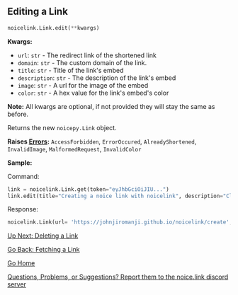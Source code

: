 ## Editing a Link

```py
noicelink.Link.edit(**kwargs)
```

**Kwargs:**
* `url`: `str` - The redirect link of the shortened link
* `domain`: `str` - The custom domain of the link. 
* `title`: `str` - Title of the link's embed
* `description`: `str` - The description of the link's embed
* `image`: `str` - A url for the image of the embed
* `color`: `str` - A hex value for the link's embed's color

**Note:** All kwargs are optional, if not provided they will stay the same as before. 

Returns the new `noicepy.Link` object. 

**Raises [Errors](https://johnjiromanji.github.io/noicelink/errors):** `AccessForbidden`, `ErrorOccured`, `AlreadyShortened`, `InvalidImage`, `MalformedRequest`, `InvalidColor`

**Sample:**

Command: 
```py
link = noicelink.Link.get(token="eyJhbGciOiJIU...") 
link.edit(title="Creating a noice link with noicelink", description="Click it!")
```
Response:
```py
noicelink.Link(url= 'https://johnjiromanji.github.io/noicelink/create', description= 'Click it!', image= 'https://cdn.discordapp.com/emojis/808327502249328691.gif', title= 'Creating a noice link with noicepy', slug= 'noicelink-docs-create', token= 'eyJhbGciOiJIU...', developer= True, color= '#7289da', domain= 'noice.link')
```

[Up Next: Deleting a Link](https://johnjiromanji.github.io/noicelink/delete)

[Go Back: Fetching a Link](https://johnjiromanji.github.io/noicelink/get)

[Go Home](https://johnjiromanji.github.io/noicelink)

[Questions, Problems, or Suggestions? Report them to the noice.link discord server](https://discord.com/invite/879kJMUgGP)
